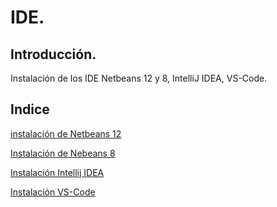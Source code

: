 # IDE.

## Introducción.
Instalación de los IDE Netbeans 12 y 8, IntelliJ IDEA, VS-Code.

## Indice
[instalación de Netbeans 12](netbeans12.md)

[Instalación de Nebeans 8](netbeans8.md)

[Instalación Intellij IDEA](intellij.md)

[Instalación VS-Code]()
